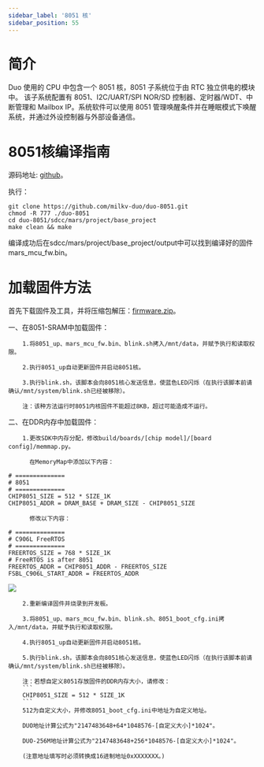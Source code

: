 ```yaml
---
sidebar_label: '8051 核'
sidebar_position: 55
---
```


# 简介

Duo 使用的 CPU 中包含一个 8051 核，8051 子系统位于由 RTC 独立供电的模块中。 该子系统配置有 8051、I2C/UART/SPI NOR/SD 控制器、定时器/WDT、中断管理和 Mailbox IP。系统软件可以使用 8051 管理唤醒条件并在睡眠模式下唤醒系统，并通过外设控制器与外部设备通信。

# 8051核编译指南

源码地址: [github](https://github.com/milkv-duo/duo-8051.git)。

执行：
```
git clone https://github.com/milkv-duo/duo-8051.git
chmod -R 777 ./duo-8051
cd duo-8051/sdcc/mars/project/base_project
make clean && make
```
编译成功后在sdcc/mars/project/base_project/output中可以找到编译好的固件mars_mcu_fw.bin。


# 加载固件方法

首先下载固件及工具，并将压缩包解压：[firmware.zip](https://github.com/milkv-duo/duo-8051/releases/download/Duo-8051-V1.0/firmware.zip)。


一、在8051-SRAM中加载固件：

        1.将8051_up、mars_mcu_fw.bin、blink.sh拷入/mnt/data，并赋予执行和读取权限。

        2.执行8051_up自动更新固件并启动8051核。

        3.执行blink.sh，该脚本会向8051核心发送信息，使蓝色LED闪烁（在执行该脚本前请确认/mnt/system/blink.sh已经被移除）。

        注：该种方法运行时8051内核固件不能超过8KB，超过可能造成不运行。

二、在DDR内存中加载固件：

        1.更改SDK中内存分配，修改build/boards/[chip model]/[board config]/memmap.py。

          在MemoryMap中添加以下内容：
```
# ==============
# 8051
# ==============
CHIP8051_SIZE = 512 * SIZE_1K
CHIP8051_ADDR = DRAM_BASE + DRAM_SIZE - CHIP8051_SIZE
```

          修改以下内容：
```
# ==============
# C906L FreeRTOS
# ==============
FREERTOS_SIZE = 768 * SIZE_1K
# FreeRTOS is after 8051
FREERTOS_ADDR = CHIP8051_ADDR - FREERTOS_SIZE
FSBL_C906L_START_ADDR = FREERTOS_ADDR
```
<Image src='/docs/duo/8051core/memmap_modify.webp' maxWidth='80%' align='center' />

        2.重新编译固件并烧录到开发板。

        3.将8051_up、mars_mcu_fw.bin、blink.sh、8051_boot_cfg.ini拷入/mnt/data，并赋予执行和读取权限。

        4.执行8051_up自动更新固件并启动8051核。

        5.执行blink.sh，该脚本会向8051核心发送信息，使蓝色LED闪烁（在执行该脚本前请确认/mnt/system/blink.sh已经被移除）。

        注：若想自定义8051存放固件的DDR内存大小，请修改：
        ```
        CHIP8051_SIZE = 512 * SIZE_1K
        ```
        512为自定义大小，并修改8051_boot_cfg.ini中地址为自定义地址。

        DUO地址计算公式为"2147483648+64*1048576-[自定义大小]*1024"。

        DUO-256M地址计算公式为"2147483648+256*1048576-[自定义大小]*1024"。
        
        (注意地址填写时必须转换成16进制地址0xXXXXXXX。)